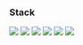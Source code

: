 ### Stack
<img src="https://img.shields.io/badge/-C%23-blueviolet?style=flat-square&logo=C Sharp&logoColor=white"/></a>
<img src="https://img.shields.io/badge/-Kotlin-important?style=flat-square&logo=Kotlin&logoColor=white"/></a>
<img src="https://img.shields.io/badge/Python-3766AB?style=flat-square&logo=Python&logoColor=white"/></a>
<img src="https://img.shields.io/badge/-WPF-blue?style=flat-square&logo=.Net&logoColor=white"/></a>
<img src="https://img.shields.io/badge/-Android-brightgreen?style=flat-square&logo=Android&logoColor=white"/></a>
<img src="https://img.shields.io/badge/-Firebase-orange?style=flat-square&logo=Firebase&logoColor=white"/></a>
